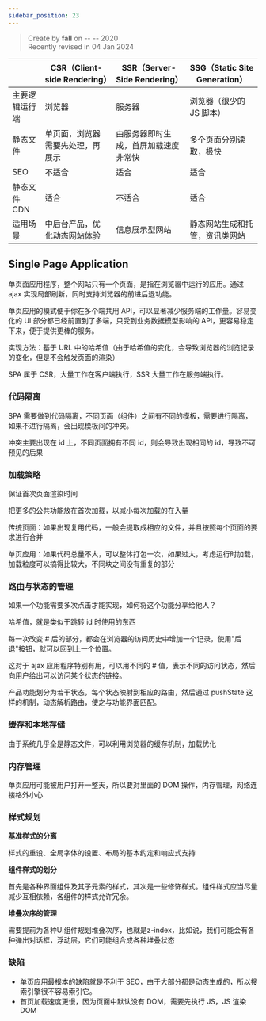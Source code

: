 ```yaml
---
sidebar_position: 23
---
```


> Create by **fall** on -- -- 2020<br/>
> Recently revised in 04 Jan 2024

|                | CSR（Client-side Rendering）     | SSR（Server-Side Rendering）         | SSG（Static Site Generation）  |
| -------------- | -------------------------------- | ------------------------------------ | ------------------------------ |
| 主要逻辑运行端 | 浏览器                           | 服务器                               | 浏览器（很少的 JS 脚本）       |
| 静态文件       | 单页面，浏览器需要先处理，再展示 | 由服务器即时生成，首屏加载速度非常快 | 多个页面分别读取，极快         |
| SEO            | 不适合                           | 适合                                 | 适合                           |
| 静态文件 CDN   | 适合                             | 不适合                               | 适合                           |
| 适用场景       | 中后台产品，优化动态网站体验     | 信息展示型网站                       | 静态网站生成和托管，资讯类网站 |

## Single Page Application

单页面应用程序，整个网站只有一个页面，是指在浏览器中运行的应用。通过 ajax 实现局部刷新，同时支持浏览器的前进后退功能。

单页应用的模式便于你在多个端共用 API，可以显著减少服务端的工作量。容易变化的 UI 部分都已经前置到了多端，只受到业务数据模型影响的 API，更容易稳定下来，便于提供更棒的服务。

实现方法：基于 URL 中的哈希值（由于哈希值的变化，会导致浏览器的浏览记录的变化，但是不会触发页面的渲染）

SPA 属于 CSR，大量工作在客户端执行，SSR 大量工作在服务端执行。

### 代码隔离

SPA 需要做到代码隔离，不同页面（组件）之间有不同的模板，需要进行隔离，如果不进行隔离，会出现模板间的冲突。

冲突主要出现在 id 上，不同页面拥有不同 id，则会导致出现相同的 id，导致不可预见的后果

### 加载策略

保证首次页面渲染时间

把更多的公共功能放在首次加载，以减小每次加载的在入量

传统页面：如果出现复用代码，一般会提取成相应的文件，并且按照每个页面的要求进行合并

单页应用：如果代码总量不大，可以整体打包一次，如果过大，考虑运行时加载，加载粒度可以搞得比较大，不同块之间没有重复的部分

### 路由与状态的管理

如果一个功能需要多次点击才能实现，如何将这个功能分享给他人？

哈希值，就是类似于跳转 id 时使用的东西 

每一次改变 # 后的部分，都会在浏览器的访问历史中增加一个记录，使用"后退"按钮，就可以回到上一个位置。

这对于 ajax 应用程序特别有用，可以用不同的 # 值，表示不同的访问状态，然后向用户给出可以访问某个状态的链接。

产品功能划分为若干状态，每个状态映射到相应的路由，然后通过 pushState 这样的机制，动态解析路由，使之与功能界面匹配。

### 缓存和本地存储

由于系统几乎全是静态文件，可以利用浏览器的缓存机制，加载优化

### 内存管理

单页应用可能被用户打开一整天，所以要对里面的 DOM 操作，内存管理，网络连接格外小心

### 样式规划

**基准样式的分离**

样式的重设、全局字体的设置、布局的基本约定和响应式支持

**组件样式的划分**

首先是各种界面组件及其子元素的样式，其次是一些修饰样式。组件样式应当尽量减少互相依赖，各组件的样式允许冗余。

**堆叠次序的管理**

需要提前为各种UI组件规划堆叠次序，也就是z-index，比如说，我们可能会有各种弹出对话框，浮动层，它们可能组合成各种堆叠状态

### 缺陷

- 单页应用最根本的缺陷就是不利于 SEO，由于大部分都是动态生成的，所以搜索引擎很不容易索引它。
- 首页加载速度更慢，因为页面中默认没有 DOM，需要先执行 JS，JS 渲染 DOM
